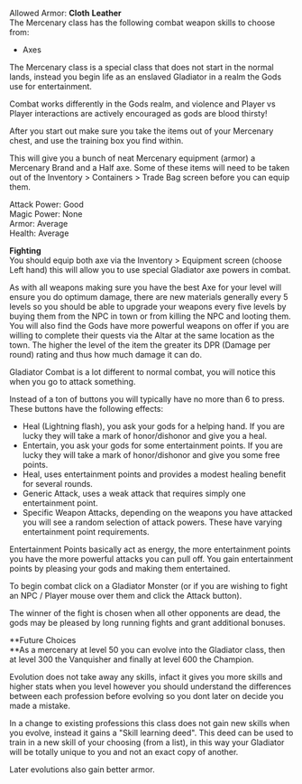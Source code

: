 Allowed Armor: **Cloth** **Leather**  
The Mercenary class has the following combat weapon skills to choose from:

*   Axes

The Mercenary class is a special class that does not start in the normal lands, instead you begin life as an enslaved Gladiator in a realm the Gods use for entertainment.

Combat works differently in the Gods realm, and violence and Player vs Player interactions are actively encouraged as gods are blood thirsty!

After you start out make sure you take the items out of your Mercenary chest, and use the training box you find within.

This will give you a bunch of neat Mercenary equipment (armor) a Mercenary Brand and a Half axe. Some of these items will need to be taken out of the Inventory > Containers > Trade Bag screen before you can equip them.

Attack Power: Good  
Magic Power: None  
Armor: Average  
Health: Average

**Fighting**  
You should equip both axe via the Inventory > Equipment screen (choose Left hand) this will allow you to use special Gladiator axe powers in combat.

As with all weapons making sure you have the best Axe for your level will ensure you do optimum damage, there are new materials generally every 5 levels so you should be able to upgrade your weapons every five levels by buying them from the NPC in town or from killing the NPC and looting them. You will also find the Gods have more powerful weapons on offer if you are willing to complete their quests via the Altar at the same location as the town. The higher the level of the item the greater its DPR (Damage per round) rating and thus how much damage it can do.

Gladiator Combat is a lot different to normal combat, you will notice this when you go to attack something.

Instead of a ton of buttons you will typically have no more than 6 to press. These buttons have the following effects:

*   Heal (Lightning flash), you ask your gods for a helping hand. If you are lucky they will take a mark of honor/dishonor and give you a heal.
*   Entertain, you ask your gods for some entertainment points. If you are lucky they will take a mark of honor/dishonor and give you some free points. 
*   Heal, uses entertainment points and provides a modest healing benefit for several rounds.
*   Generic Attack, uses a weak attack that requires simply one entertainment point.
*   Specific Weapon Attacks, depending on the weapons you have attacked you will see a random selection of attack powers. These have varying entertainment point requirements.

Entertainment Points basically act as energy, the more entertainment points you have the more powerful attacks you can pull off. You gain entertainment points by pleasing your gods and making them entertained.

To begin combat click on a Gladiator Monster (or if you are wishing to fight an NPC / Player mouse over them and click the Attack button).

The winner of the fight is chosen when all other opponents are dead, the gods may be pleased by long running fights and grant additional bonuses.

**Future Choices  
**As a mercenary at level 50 you can evolve into the Gladiator class, then at level 300 the Vanquisher and finally at level 600 the Champion.

Evolution does not take away any skills, infact it gives you more skills and higher stats when you level however you should understand the differences between each profession before evolving so you dont later on decide you made a mistake.

In a change to existing professions this class does not gain new skills when you evolve, instead it gains a "Skill learning deed". This deed can be used to train in a new skill of your choosing (from a list), in this way your Gladiator will be totally unique to you and not an exact copy of another.

Later evolutions also gain better armor.